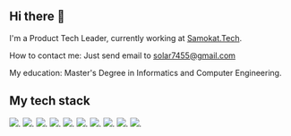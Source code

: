 ## Hi there 👋
I'm a Product Tech Leader, currently working at [Samokat.Tech](https://samokat.tech/).

How to contact me: Just send email to [solar7455@gmail.com](mailto:solar7455@gmail.com)

My education: Master's Degree in Informatics and Computer Engineering.

## My tech stack

![](https://img.shields.io/badge/javascript-%23323330.svg?style=for-the-badge&logo=javascript&logoColor=%23F7DF1E).
![](https://img.shields.io/badge/jquery-%230769AD.svg?style=for-the-badge&logo=jquery&logoColor=white).
![](https://img.shields.io/badge/html5-%23E34F26.svg?style=for-the-badge&logo=html5&logoColor=white).
![](https://img.shields.io/badge/css3-%231572B6.svg?style=for-the-badge&logo=css3&logoColor=white).
![](https://img.shields.io/badge/python-%2314354C.svg?style=for-the-badge&logo=python&logoColor=white).
![](https://img.shields.io/badge/mysql-%2300f.svg?style=for-the-badge&logo=mysql&logoColor=white).
![](https://img.shields.io/badge/sqlite-%2307405e.svg?style=for-the-badge&logo=sqlite&logoColor=white).
![](https://img.shields.io/badge/nginx-%23009639.svg?style=for-the-badge&logo=nginx&logoColor=white).
![](https://img.shields.io/badge/jenkins-%232C5263.svg?style=for-the-badge&logo=jenkins&logoColor=white).
![](https://img.shields.io/badge/Ubuntu-E95420?style=for-the-badge&logo=ubuntu&logoColor=white).

